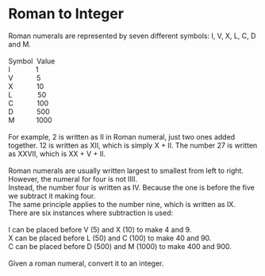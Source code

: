 # Roman to Integer

Roman numerals are represented by seven different symbols: I, V, X, L, C, D and M.
<br><br>
Symbol&nbsp;       Value<br>
I&nbsp;&nbsp;&nbsp;&nbsp;&nbsp;&nbsp;&nbsp;&nbsp;&nbsp;&nbsp;&nbsp;&nbsp;       1<br>
V&nbsp;&nbsp;&nbsp;&nbsp;&nbsp;&nbsp;&nbsp;&nbsp;&nbsp;&nbsp;&nbsp;             5<br>
X&nbsp;&nbsp;&nbsp;&nbsp;&nbsp;&nbsp;&nbsp;&nbsp;&nbsp;&nbsp;&nbsp;             10<br>
L&nbsp;&nbsp;&nbsp;&nbsp;&nbsp;&nbsp;&nbsp;&nbsp;&nbsp;&nbsp;&nbsp;&nbsp;       50<br>
C&nbsp;&nbsp;&nbsp;&nbsp;&nbsp;&nbsp;&nbsp;&nbsp;&nbsp;&nbsp;&nbsp;             100<br>
D&nbsp;&nbsp;&nbsp;&nbsp;&nbsp;&nbsp;&nbsp;&nbsp;&nbsp;&nbsp;&nbsp;             500<br>
M&nbsp;&nbsp;&nbsp;&nbsp;&nbsp;&nbsp;&nbsp;&nbsp;&nbsp;&nbsp;                   1000
<br><br>
For example, 2 is written as II in Roman numeral, just two ones added together. 12 is written as XII, which is simply X + II. The number 27 is written as XXVII, which is XX + V + II.
<br><br>
Roman numerals are usually written largest to smallest from left to right. However, the numeral for four is not IIII.<br>
Instead, the number four is written as IV. Because the one is before the five we subtract it making four.<br>
The same principle applies to the number nine, which is written as IX.<br>
There are six instances where subtraction is used:
<br><br>
I can be placed before V (5) and X (10) to make 4 and 9.<br>
X can be placed before L (50) and C (100) to make 40 and 90.<br>
C can be placed before D (500) and M (1000) to make 400 and 900.
<br><br>
Given a roman numeral, convert it to an integer.